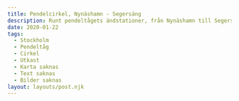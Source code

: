 ```yaml
---
title: Pendelcirkel, Nynäshamn - Segersäng
description: Runt pendeltågets ändstationer, från Nynäshamn till Segersäng.
date: 2020-01-22
tags:
  - Stockholm
  - Pendeltåg
  - Cirkel
  - Utkast
  - Karta saknas
  - Text saknas
  - Bilder saknas
layout: layouts/post.njk
---
```

